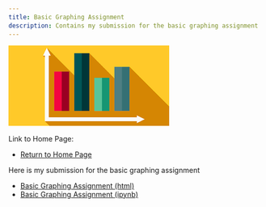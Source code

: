 ```yaml
---
title: Basic Graphing Assignment
description: Contains my submission for the basic graphing assignment
---
```


![GraphPagePicture](/pics/graphpic.png)

Link to Home Page:
- [Return to Home Page](https://liuaki03.github.io)

Here is my submission for the basic graphing assignment
- [Basic Graphing Assignment (html)](BasicGraphAssignment.html)
- [Basic Graphing Assignment (ipynb)](BasicGraphAssignment.ipynb)
